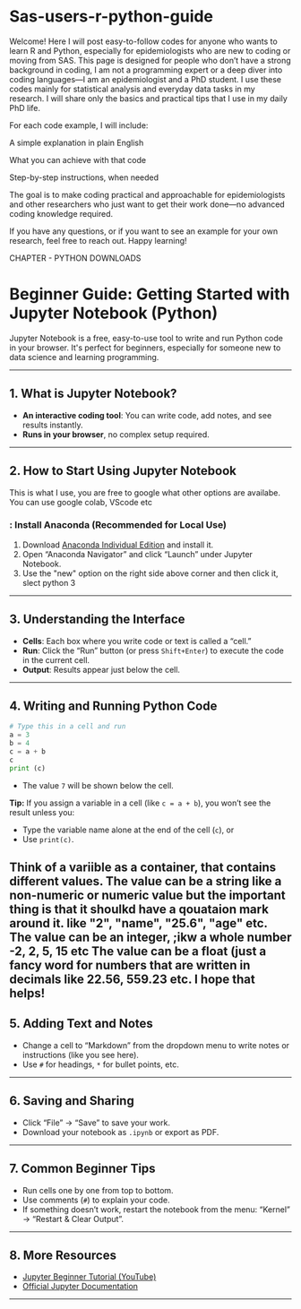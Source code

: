 # Sas-users-r-python-guide
Welcome! Here I will post easy-to-follow codes for anyone who wants to learn R and Python, especially for epidemiologists who are new to coding or moving from SAS.  This page is designed for people who don’t have a strong background in coding, I am not a programming expert or a deep diver into coding languages—I am an epidemiologist and a PhD student. I use these codes mainly for statistical analysis and everyday data tasks in my research. I will share only the basics and practical tips that I use in my daily PhD life.

For each code example, I will include:

A simple explanation in plain English

What you can achieve with that code

Step-by-step instructions, when needed

The goal is to make coding practical and approachable for epidemiologists and other researchers who just want to get their work done—no advanced coding knowledge required.

If you have any questions, or if you want to see an example for your own research, feel free to reach out. Happy learning!


CHAPTER - PYTHON DOWNLOADS

# Beginner Guide: Getting Started with Jupyter Notebook (Python)

Jupyter Notebook is a free, easy-to-use tool to write and run Python code in your browser. It's perfect for beginners, especially for someone new to data science and learning programming.

---

## 1. What is Jupyter Notebook?
- **An interactive coding tool**: You can write code, add notes, and see results instantly.
- **Runs in your browser**, no complex setup required.

---

## 2. How to Start Using Jupyter Notebook

This is what I use, you are free to google what other options are availabe. You can use google colab, VScode etc

### : Install Anaconda (Recommended for Local Use)
1. Download [Anaconda Individual Edition](https://www.anaconda.com/products/distribution) and install it.
2. Open “Anaconda Navigator” and click “Launch” under Jupyter Notebook.
3. Use the "new" option on the right side above corner and then click it, slect python 3

---

## 3. Understanding the Interface

- **Cells**: Each box where you write code or text is called a “cell.”
- **Run**: Click the “Run” button (or press `Shift+Enter`) to execute the code in the current cell.
- **Output**: Results appear just below the cell.

---

## 4. Writing and Running Python Code

```python
# Type this in a cell and run
a = 3
b = 4
c = a + b
c
print (c)
```
- The value `7` will be shown below the cell.

**Tip:** If you assign a variable in a cell (like `c = a + b`), you won’t see the result unless you:
- Type the variable name alone at the end of the cell (`c`), or
- Use `print(c)`.

Think of a variible as a container, that contains different values.
The value can be a string like a non-numeric or numeric value but the important thing is that it shoulkd have a qouataion mark around it. like "2", "name", "25.6", "age" etc.
The value can be an integer, ;ikw a whole number -2, 2, 5, 15 etc
The value can be a float (just a fancy word for numbers that are written in decimals like 22.56, 559.23 etc.
I hope that helps!
---

## 5. Adding Text and Notes

- Change a cell to “Markdown” from the dropdown menu to write notes or instructions (like you see here).
- Use `#` for headings, `*` for bullet points, etc.

---

## 6. Saving and Sharing
- Click “File” → “Save” to save your work.
- Download your notebook as `.ipynb` or export as PDF.

---

## 7. Common Beginner Tips

- Run cells one by one from top to bottom.
- Use comments (`#`) to explain your code.
- If something doesn’t work, restart the notebook from the menu: “Kernel” → “Restart & Clear Output”.

---

## 8. More Resources

- [Jupyter Beginner Tutorial (YouTube)](https://www.youtube.com/watch?v=HW29067qVWk)
- [Official Jupyter Documentation](https://jupyter-notebook.readthedocs.io/en/stable/)

---
